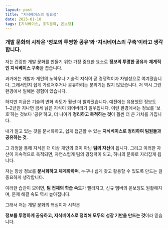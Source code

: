 ```yaml
---
layout: post
title: "지식베이스의 필요성"
date: 2025-01-10
tags: [지식베이스, 조직문화, 온보딩]
---
```


### 개발 문화의 시작은 ‘정보의 투명한 공유’와 ‘지식베이스의 구축’이라고 생각합니다.

저는 건강한 개발 문화를 만들기 위한 가장 중요한 요소로 **정보의 투명한 공유**와 **체계적인 지식베이스 구축**을 꼽습니다.

과거에는 개발자 개인의 노하우나 기술적 지식이 곧 경쟁력이자 차별성으로 여겨졌습니다. 그래서인지 쉽게 가르쳐주거나 공유하려는 분위기는 많지 않았습니다. 저 역시 그런 환경에서 일해본 경험이 있습니다.

하지만 지금은 기술의 변화 속도가 훨씬 더 빨라졌습니다. 예전에는 유용했던 정보도 1~2년만 지나면 금세 낡은 지식이 되어버리기 일쑤입니다. 이런 환경에서는 정보를 ‘보호’하는 것보다 ‘공유’하고, 더 나아가 **정리하고 축적하는 것**이 훨씬 더 큰 가치를 가집니다.

내가 알고 있는 것을 문서화하고, 쉽게 접근할 수 있는 **지식베이스로 정리하여 팀원들과 공유하는 것**.

그 과정을 통해 지식은 더 이상 개인의 것이 아닌 **팀의 자산**이 됩니다. 그리고 이러한 자산이 지속적으로 축적되면, 자연스럽게 팀의 경쟁력이 되고, 하나의 문화로 자리잡게 됩니다.

저는 항상 정보를 **문서화하고 체계화하며**, 누구나 쉽게 찾고 활용할 수 있도록 만드는 걸 중요하게 생각합니다.

이러한 습관이 모이면, **팀 전체의 학습 속도**가 빨라지고, 신규 멤버의 온보딩도 원활해지며, 문제 해결 속도 역시 높아집니다.

그래서 저는 개발 문화의 핵심이자 시작은

**정보를 투명하게 공유하고, 지식베이스로 정리해 모두의 성장 기반을 만드는 것**이라 믿습니다.
